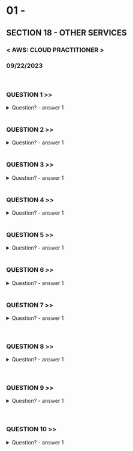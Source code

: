 # 01 -

## SECTION 18 - OTHER SERVICES <br>

### < AWS: CLOUD PRACTITIONER > <br>

### 09/22/2023 <br>

<br>


### QUESTION 1 >>

<details>
    <summary>
    Question?
      - answer 1
    </summary>
  Answer
</details>

<br>

### QUESTION 2 >>

<details>
    <summary>
    Question?
      - answer 1
    </summary>
  Answer
</details>

<br>

### QUESTION 3 >>

<details>
    <summary>
    Question?
      - answer 1
    </summary>
  Answer
</details>

<br>


### QUESTION 4 >>

<details>
    <summary>
    Question?
      - answer 1
    </summary>
  Answer
</details>

<br>

### QUESTION 5 >>

<details>
    <summary>
    Question?
      - answer 1
    </summary>
  Answer
</details>

<br>


### QUESTION 6 >>

<details>
    <summary>
    Question?
      - answer 1
    </summary>
  Answer
</details>

<br>


### QUESTION 7 >>

<details>
    <summary>
    Question?
      - answer 1
    </summary>
  Answer
</details>

<br>


<br>


### QUESTION 8 >>

<details>
    <summary>
    Question?
      - answer 1
    </summary>
  Answer
</details>

<br>


<br>


### QUESTION 9 >>

<details>
    <summary>
    Question?
      - answer 1
    </summary>
  Answer
</details>

<br>


<br>


### QUESTION 10 >>

<details>
    <summary>
    Question?
      - answer 1
    </summary>
  Answer
</details>

<br>


<br>
